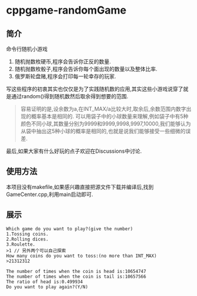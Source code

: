 # cppgame-randomGame

## 简介
命令行随机小游戏

1. 随机抛数枚硬币,程序会告诉你正反的数量.
2. 随机抛数枚骰子,程序会告诉你每个面出现的数量以及整体比率.
3. 俄罗斯轮盘赌,程序会打印每一轮幸存的玩家.

写这些程序的初衷其实也仅仅是为了实践随机数的应用,其实这些小游戏说穿了就是通过random()得到随机数然后取余得到想要的范围.
> 容易证明的是,设余数为a,在INT_MAX/a比较大时,取余后,余数范围内数字出现的概率基本是相同的.
> 可以用袋子中的小球数量来理解,例如袋子中有5种颜色不同小球,其数量分别为9999和9999,9998,9997,10000,我们能够认为从袋中抽出这5种小球的概率是相同的,也就是说我们能够接受一些细微的误差.

最后,如果大家有什么好玩的点子欢迎在Discussions中讨论.

## 使用方法
本项目没有makefile,如果感兴趣直接把源文件下载并编译后,找到GameCenter.cpp,利用main启动即可.

## 展示
```
Which game do you want to play?(give the number)
1.Tossing coins.
2.Rolling dices.
3.Roulette.
>1 // 另外两个可以自己探索
How many coins do you want to toss:(no more than INT_MAX)
>21312312

The number of times when the coin is head is:10654747
The number of times when the coin is tail is:10657566
The ratio of head is:0.499934
Do you want to play again?(Y/N)

```
